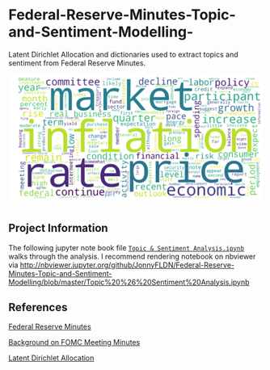 [//]: # (Image References)
[image_overview]: ./Images/WordCloud.png

# Federal-Reserve-Minutes-Topic-and-Sentiment-Modelling-
Latent Dirichlet Allocation and dictionaries used to extract topics and sentiment from Federal Reserve Minutes.

![WordCloud][image_overview]

## Project Information
The following jupyter note book file [`Topic & Sentiment Analysis.ipynb`](https://github.com/JonnyFLDN/Federal-Reserve-Minutes-Topic-and-Sentiment-Modelling/blob/master/Topic%20%26%20Sentiment%20Analysis.ipynb) walks through the analysis. I recommend rendering notebook on nbviewer via http://nbviewer.jupyter.org/github/JonnyFLDN/Federal-Reserve-Minutes-Topic-and-Sentiment-Modelling/blob/master/Topic%20%26%20Sentiment%20Analysis.ipynb

## References 
[Federal Reserve Minutes](https://www.federalreserve.gov/monetarypolicy/fomccalendars.htm)

[Background on FOMC Meeting Minutes](https://www.federalreserve.gov/pubs/bulletin/2005/spring05_fomc.pdf)

[Latent Dirichlet Allocation](https://endymecy.gitbooks.io/spark-ml-source-analysis/content/%E8%81%9A%E7%B1%BB/LDA/docs/Latent%20Dirichlet%20Allocation.pdf )



